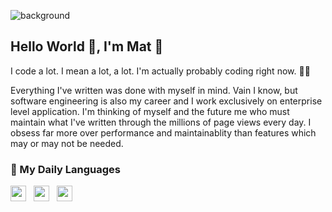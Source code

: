 ![background](https://onpointplugins.com/content/uploads/2021/04/1518642948034.jpg)

## Hello World 👋, I'm Mat 🙇

I code a lot. I mean a lot, a lot. I'm actually probably coding right now. 🤷‍♂️ 

Everything I've written was done with myself in mind. Vain I know, but software engineering is also my career and I work exclusively on enterprise level application. I'm thinking of myself and the future me who must maintain what I've written through the millions of page views every day. I obsess far more over performance and maintainablity than features which may or may not be needed. 

### 🧰 My Daily Languages

 <img src="https://cdn.jsdelivr.net/npm/programming-languages-logos/src/typescript/typescript.png" height="25"> &nbsp; <img src="https://cdn.jsdelivr.net/npm/programming-languages-logos/src/php/php.png" height="25"> &nbsp; <img src="https://cdn.jsdelivr.net/npm/programming-languages-logos/src/css/css.png" height="25">
